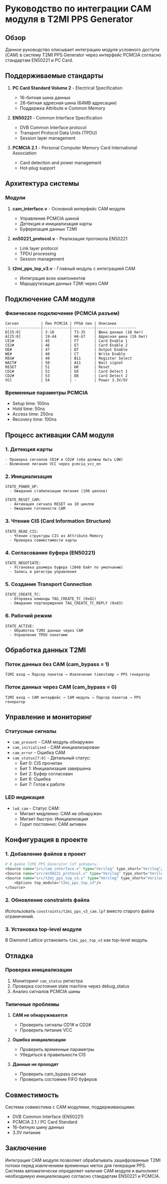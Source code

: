 # Руководство по интеграции CAM модуля в T2MI PPS Generator

## Обзор

Данное руководство описывает интеграцию модуля условного доступа (CAM) в систему T2MI PPS Generator через интерфейс PCMCIA согласно стандартам EN50221 и PC Card.

## Поддерживаемые стандарты

1. **PC Card Standard Volume 2** - Electrical Specification
   - 16-битная шина данных
   - 26-битная адресная шина (64MB адресации)
   - Поддержка Attribute и Common Memory

2. **EN50221** - Common Interface Specification
   - DVB Common Interface protocol
   - Transport Protocol Data Units (TPDU)
   - Session layer management

3. **PCMCIA 2.1** - Personal Computer Memory Card International Association
   - Card detection and power management
   - Hot-plug support

## Архитектура системы

### Модули

1. **cam_interface.v** - Основной интерфейс CAM модуля
   - Управление PCMCIA шиной
   - Детекция и инициализация карты
   - Буферизация данных T2MI

2. **en50221_protocol.v** - Реализация протокола EN50221
   - Link layer protocol
   - TPDU processing
   - Session management

3. **t2mi_pps_top_v3.v** - Главный модуль с интеграцией CAM
   - Интеграция всех компонентов
   - Маршрутизация данных T2MI через CAM

## Подключение CAM модуля

### Физическое подключение (PCMCIA разъем)

```
Сигнал          | Пин PCMCIA | FPGA пин | Описание
----------------|------------|----------|------------------
D[15:0]         | 3-18       | T3-J5    | Шина данных (16 бит)
A[25:0]         | 19-44      | H4-G7    | Адресная шина (26 бит)
CE1#            | 45         | F7       | Card Enable 1
CE2#            | 46         | E7       | Card Enable 2
OE#             | 47         | D7       | Output Enable
WE#             | 48         | C7       | Write Enable
REG#            | 49         | B11      | Register Select
WAIT#           | 50         | A11      | Wait signal
RESET           | 51         | H8       | Reset
CD1#            | 52         | E8       | Card Detect 1
CD2#            | 53         | D8       | Card Detect 2
VCC             | 54         | -        | Power 3.3V/5V
```

### Временные параметры PCMCIA

- Setup time: 100ns
- Hold time: 50ns
- Access time: 250ns
- Recovery time: 100ns

## Процесс активации CAM модуля

### 1. Детекция карты
```
- Проверка сигналов CD1# и CD2# (оба должны быть LOW)
- Включение питания VCC через pcmcia_vcc_en
```

### 2. Инициализация
```
STATE_POWER_UP:
  - Ожидание стабилизации питания (100 циклов)
  
STATE_RESET_CAM:
  - Активация сигнала RESET на 10 циклов
  - Ожидание готовности CAM
```

### 3. Чтение CIS (Card Information Structure)
```
STATE_READ_CIS:
  - Чтение структуры CIS из Attribute Memory
  - Проверка совместимости карты
```

### 4. Согласование буфера (EN50221)
```
STATE_NEGOTIATE:
  - Установка размера буфера (2048 байт по умолчанию)
  - Запись в регистры управления
```

### 5. Создание Transport Connection
```
STATE_CREATE_TC:
  - Отправка команды TAG_CREATE_TC (0x82)
  - Ожидание подтверждения TAG_CREATE_TC_REPLY (0x83)
```

### 6. Рабочий режим
```
STATE_ACTIVE:
  - Обработка T2MI данных через CAM
  - Управление TPDU пакетами
```

## Обработка данных T2MI

### Поток данных без CAM (cam_bypass = 1)
```
T2MI вход → Парсер пакетов → Извлечение timestamp → PPS генератор
```

### Поток данных через CAM (cam_bypass = 0)
```
T2MI вход → CAM интерфейс → CAM модуль → Парсер пакетов → PPS генератор
```

## Управление и мониторинг

### Статусные сигналы

- `cam_present` - CAM модуль обнаружен
- `cam_initialized` - CAM инициализирован
- `cam_error` - Ошибка CAM
- `cam_status[7:0]` - Детальный статус:
  - Бит 0: CIS прочитан
  - Бит 1: Инициализация завершена
  - Бит 2: Буфер согласован
  - Бит 6: Ошибка
  - Бит 7: Готов к работе

### LED индикация

- `led_cam` - Статус CAM:
  - Мигает медленно: CAM не обнаружен
  - Мигает быстро: Инициализация
  - Горит постоянно: CAM активен

## Конфигурация в проекте

### 1. Добавление файлов в проект

```tcl
# В файле T2MI_PPS_Generator.ldf добавить:
<Source name="src/cam_interface.v" type="Verilog" type_short="Verilog"/>
<Source name="src/en50221_protocol.v" type="Verilog" type_short="Verilog"/>
<Source name="src/t2mi_pps_top_v3.v" type="Verilog" type_short="Verilog">
    <Options top_module="t2mi_pps_top_v3"/>
</Source>
```

### 2. Обновление constraints файла

Использовать `constraints/t2mi_pps_v3_cam.lpf` вместо старого файла ограничений.

### 3. Установка top-level модуля

В Diamond Lattice установить `t2mi_pps_top_v3` как top-level модуль.

## Отладка

### Проверка инициализации

1. Мониторинг `cam_status` регистра
2. Проверка состояния state machine через debug_status
3. Анализ сигналов PCMCIA шины

### Типичные проблемы

1. **CAM не обнаруживается**
   - Проверить сигналы CD1# и CD2#
   - Проверить питание VCC

2. **Ошибка инициализации**
   - Проверить временные параметры
   - Убедиться в правильности CIS

3. **Данные не проходят**
   - Проверить cam_bypass сигнал
   - Проверить состояние FIFO буферов

## Совместимость

Система совместима с CAM модулями, поддерживающими:
- DVB Common Interface (EN50221)
- PCMCIA 2.1 / PC Card Standard
- 16-битную шину данных
- 3.3V питание

## Заключение

Интеграция CAM модуля позволяет обрабатывать зашифрованные T2MI потоки перед извлечением временных меток для генерации PPS. Система автоматически определяет наличие CAM модуля и выполняет необходимую инициализацию согласно стандартам EN50221 и PCMCIA.